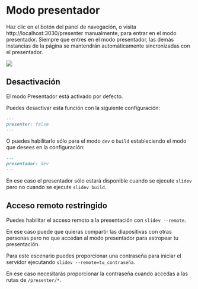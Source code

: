 # Modo presentador

Haz clic en el botón <carbon-user-speaker class="inline-icon-btn"/> del panel de navegación, o visita http://localhost:3030/presenter manualmente, para entrar en el modo presentador. Siempre que entres en el modo presentador, las demás instancias de la página se mantendrán automáticamente sincronizadas con el presentador.

![](/screenshots/presenter-mode.png)

## Desactivación

El modo Presentador está activado por defecto.

Puedes desactivar esta función con la siguiente configuración:

```md
---
presenter: false
---
```

O puedes habilitarlo sólo para el modo `dev` o `build` estableciendo el modo que desees en la configuración:
```md
---
presentador: dev
---
```
En ese caso el presentador sólo estará disponible cuando se ejecute `slidev` pero no cuando se ejecute `slidev build`.

## Acceso remoto restringido

Puedes habilitar el acceso remoto a la presentación con `slidev --remote`.

En ese caso puede que quieras compartir las diapositivas con otras personas pero no que accedan al modo presentador para estropear tu presentación.

Para este escenario puedes proporcionar una contraseña para iniciar el servidor ejecutando `slidev --remote=tu_contraseña`.

En ese caso necesitarás proporcionar la contraseña cuando accedas a las rutas de `/presenter/*`.
